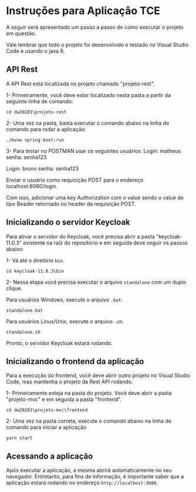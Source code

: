 # Instruções para Aplicação TCE

A seguir será apresentado um passo a passo de como executar o projeto em questão.

Vale lembrar que todo o projeto foi desenvolvido e testado no Visual Studio Code e usando o java 8.

## API Rest

A API Rest está localizada no projeto chamado "projeto-rest".

1- Primeiramente, você deve estar localizado nesta pasta a partir da seguinte linha de comando:
```
cd dw20201\projeto-rest
```

2- Uma vez na pasta, basta executar o comando abaixo na linha de comando para rodar a aplicação:
```
./mvnw spring-boot:run
```

3- Para testar no POSTMAN usar os seguintes usuários:
Login: matheus
senha: senha123

Login: bruno
senha: senha123

Enviar o usuário como requisição POST para o endereço localhost:8080/login.

Com isso, adicionar uma key Authorization com o value sendo o value do tipo Beader retornado no header da requisição POST.


## Inicializando o servidor Keycloak

Para ativar o servidor do Keycloak, você precisa abrir a pasta "keycloak-11.0.3" existente na raíz do repositório e em seguida deve seguir os passos abaixo:

1- Vá até o diretório `bin`.
```
cd keycloak-11.0.3\bin
```

2- Nessa etapa você precisa executar o arquivo `standalone` com um duplo clique.

Para usuários Windows, execute o arquivo `.bat`:
```
standalone.bat
```

Para usuários Linux/Unix, execute o arquivo `.sh`:
```
standalone.sh
```

Pronto, o servidor Keycloak estará rodando.

## Inicializando o frontend da aplicação

Para a execução do frontend, você deve abrir outro projeto no Visual Studio Code, mas mantenha o projeto da Rest API rodando.

1- Primeiramente esteja na pasta do projeto. Você deve abrir a pasta "projeto-mvc" e em seguida a pasta "frontend".
```
cd dw20201\projeto-mvc\frontend
```

2- Uma vez na pasta correta, execute o comando abaixo na linha de comando para iniciar a aplicação
```
yarn start
```

## Acessando a aplicação
Após executar a aplicação, a mesma abrirá automaticamente no seu navegador. Entretanto, para fins de informação, é importante saber que a aplicação estará rodando no endereço `http://localhost:3000`.
